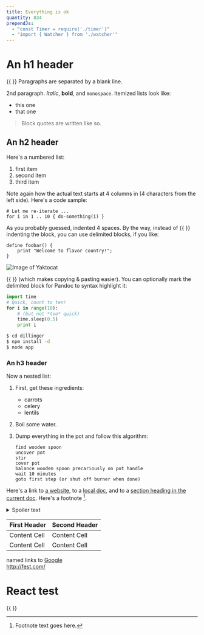 ```yaml
---
title: Everything is ok
quantity: 834
prependJs:
  - "const Timer = require('./timer')"
  - "import { Watcher } from './watcher'"
---
```

# An h1 header

{{ <Chil /> }}
Paragraphs are separated by a blank line. 

2nd paragraph. *Italic*, **bold**, and `monospace`. Itemized lists
look like:

  * this one
  * that one

> Block quotes are
> written like so.

## An h2 header

Here's a numbered list:

 1. first item
 2. second item
 3. third item

Note again how the actual text starts at 4 columns in (4 characters
from the left side). Here's a code sample:

    # Let me re-iterate ...
    for i in 1 .. 10 { do-something(i) }

As you probably guessed, indented 4 spaces. By the way, instead of {{ <LetsDoThis /> }}
indenting the block, you can use delimited blocks, if you like:

~~~
define foobar() {
    print "Welcome to flavor country!";
}
~~~

![Image of Yaktocat](https://octodex.github.com/images/yaktocat.png)

{{ <FancyReactComponent /> }}
(which makes copying & pasting easier). You can optionally mark the
delimited block for Pandoc to syntax highlight it:

~~~python
import time
# Quick, count to ten!
for i in range(10):
    # (but not *too* quick)
    time.sleep(0.5)
    print i
~~~

```bash
$ cd dillinger
$ npm install -d
$ node app
```



### An h3 header

Now a nested list:

 1. First, get these ingredients:

      * carrots
      * celery
      * lentils

 2. Boil some water.

 3. Dump everything in the pot and follow
    this algorithm:

        find wooden spoon
        uncover pot
        stir
        cover pot
        balance wooden spoon precariously on pot handle
        wait 10 minutes
        goto first step (or shut off burner when done)

Here's a link to [a website](http://foo.bar), to a [local
doc](local-doc.html), and to a [section heading in the current
doc](#an-h2-header). Here's a footnote [^1].

[^1]: Footnote text goes here.


<details>
  <summary>Spoiler text</summary>
  whatever
</details>

First Header  | Second Header
------------- | -------------
Content Cell  | Content Cell
Content Cell  | Content Cell

named links to [Google](http://google.com/)  
<http://fest.com/>



# React test
{{ <FancyReactComponent /> }}